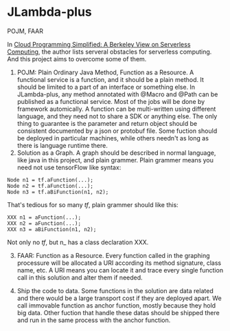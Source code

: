 # JLambda-plus
POJM, FAAR

In [Cloud Programming Simplified: A Berkeley View on Serverless Computing](https://arxiv.org/abs/1902.03383v1), the author lists serveral obstacles for serverless computing. And this project aims to overcome some of them.

1. POJM: Plain Ordinary Java Method, Function as a Resource. A functional service is a function, and it should be a plain method. It should be limited to a part of an interface or something else. In JLambda-plus, any method annotated with @Macro and @Path can be published as a functional service. Most of the jobs will be done by framework automically. A function can be multi-written using different language, and they need not to share a SDK or anything else. The only thing to guarantee is the parameter and return object should be consistent documented by a json or protobuf file. Some fuction should be deployed in particular machines, while others needn't as long as there is language runtime there.
2. Solution as a Graph. A graph should be described in normal language, like java in this project, and plain grammer. Plain grammer means you need not use tensorFlow like syntax:
```
Node n1 = tf.aFunction(...);
Node n2 = tf.aFunction(...);
Node n3 = tf.aBiFunction(n1, n2);
```
That's tedious for so many *tf*, plain grammer should like this:
 ```
XXX n1 = aFunction(...);
XXX n2 = aFunction(...);
XXX n3 = aBiFunction(n1, n2);
```
Not only no *tf*, but n_ has a class declaration XXX.

3. FAAR: Function as a Resource. Every function called in the graphing processure will be allocated a URI according its method signature, class name, etc. A URI means you can locate it and trace every single function call in this solution and alter them if needed.

4. Ship the code to data. Some functions in the solution are data related and there would be a large transport cost if they are deployed apart. We call immovable function as anchor function, mostly because they hold big data. Other fuction that handle these datas should be shipped there and run in the same process with the anchor function.
